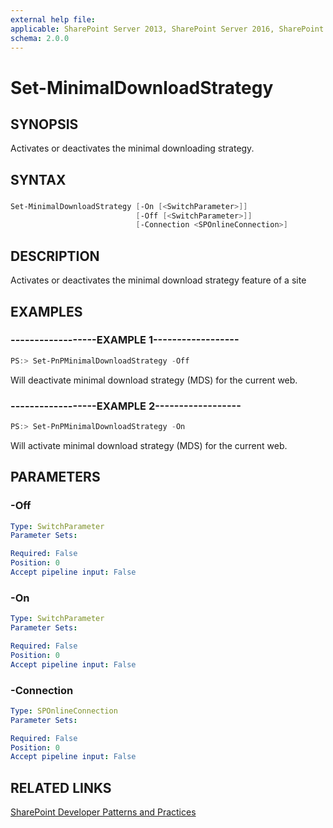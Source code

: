 ```yaml
---
external help file:
applicable: SharePoint Server 2013, SharePoint Server 2016, SharePoint Online
schema: 2.0.0
---
```

# Set-MinimalDownloadStrategy

## SYNOPSIS
Activates or deactivates the minimal downloading strategy.

## SYNTAX 

### 
```powershell
Set-MinimalDownloadStrategy [-On [<SwitchParameter>]]
                            [-Off [<SwitchParameter>]]
                            [-Connection <SPOnlineConnection>]
```

## DESCRIPTION
Activates or deactivates the minimal download strategy feature of a site

## EXAMPLES

### ------------------EXAMPLE 1------------------
```powershell
PS:> Set-PnPMinimalDownloadStrategy -Off
```

Will deactivate minimal download strategy (MDS) for the current web.

### ------------------EXAMPLE 2------------------
```powershell
PS:> Set-PnPMinimalDownloadStrategy -On
```

Will activate minimal download strategy (MDS) for the current web.

## PARAMETERS

### -Off


```yaml
Type: SwitchParameter
Parameter Sets: 

Required: False
Position: 0
Accept pipeline input: False
```

### -On


```yaml
Type: SwitchParameter
Parameter Sets: 

Required: False
Position: 0
Accept pipeline input: False
```

### -Connection


```yaml
Type: SPOnlineConnection
Parameter Sets: 

Required: False
Position: 0
Accept pipeline input: False
```

## RELATED LINKS

[SharePoint Developer Patterns and Practices](http://aka.ms/sppnp)